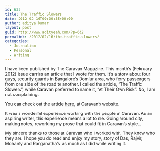 ```yaml
---
id: 632
title: The Traffic Slowers
date: 2012-02-16T00:30:35+00:00
author: aditya kumar
layout: post
guid: http://www.adityeah.com/?p=632
permalink: /2012/02/16/the-traffic-slowers/
categories:
  - Journalism
  - Personal
  - Writing
---
```

I have been published by The Caravan Magazine. This month&#8217;s (February 2012) issue carries an article that I wrote for them. It&#8217;s a story about four guys, security guards in Bangalore&#8217;s Domlur area, who ferry passengers from one side of the road to another. I called the article, &#8220;The Traffic Slowers&#8221;, while Caravan preferred to name it, &#8220;At Their Own Risk&#8221;. No, I am not complaining.

You can check out the article [here](http://www.caravanmagazine.in/Story/1263/At-Their-Own-Risk.html), at Caravan&#8217;s website.

It was a wonderful experience working with the people at Caravan. As an aspiring writer, this experience means a lot to me. Going around city, making notes, reworking my prose that could fit in Caravan&#8217;s style&#8230;

My sincere thanks to those at Caravan who I worked with. They know who they are. I hope you do read and enjoy my story, story of Das, Rajvir, Mohanty and Ranganatha&#8217;s, as much as I did while writing it.